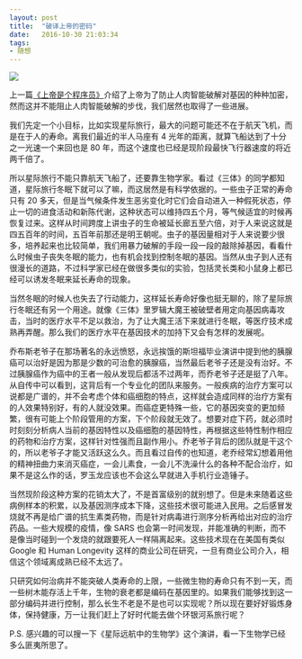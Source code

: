 ```yaml
---
layout:	post
title:	"破译上帝的密码"
date:	2016-10-30 21:03:34
tags:
- 随想
---
```


![](http://7xl5hp.com1.z0.glb.clouddn.com/dna-decode.jpg)

上一篇[《上帝是个程序员》](http://oilbeater.com/%E5%8D%9A%E5%AE%A2/2016/10/23/god-is-a-coder.html)介绍了上帝为了防止人肉智能破解对基因的种种加密，然而这并不能阻止人肉智能破解的步伐，我们居然也取得了一些进展。

我们先定一个小目标，比如实现星际旅行，最大的问题可能还不在于航天飞机，而是在于人的寿命。离我们最近的半人马座有 4 光年的距离，就算飞船达到了十分之一光速一个来回也是 80 年，而这个速度也已经是现阶段最快飞行器速度的将近两千倍了。

所以星际旅行不能只靠航天飞船了，还要靠生物学家。看过《三体》的同学都知道，星际旅行冬眠下就可以了嘛，而这居然是有科学依据的。一些虫子正常的寿命只有 20 多天，但是当气候条件发生恶劣变化时它们会自动进入一种假死状态，停止一切的进食活动和新陈代谢，这种状态可以维持四五个月，等气候适宜的时候再恢复过来。这样从时间跨度上讲虫子的生命被延长廊五至六倍，对于人来说这就是四五百年的时间，五百年前那还是明王朝呢。虫子的基因量相对于人来说要少很多，培养起来也比较简单，我们用暴力破解的手段一段一段的敲除掉基因，看看什么时候虫子丧失冬眠的能力，也有机会找到控制冬眠的基因。当然从虫子到人还有很漫长的道路，不过科学家已经在做很多类似的实验，包括灵长类和小鼠身上都已经可以诱发冬眠来延长寿命的现象。

当然冬眠的时候人也失去了行动能力，这样延长寿命好像也挺无聊的，除了星际旅行冬眠还有另一个用途。就像《三体》里罗辑大魔王被破壁者用定向基因病毒攻击，当时的医疗水平不足以救治，为了让大魔王活下来就进行冬眠，等医疗技术成熟再弄醒。那么我们的医疗水平在基因技术的加持下又会有怎样的发展呢。

乔布斯老爷子在那场著名的永远愤怒，永远挨饿的斯坦福毕业演讲中提到他的胰腺癌可以治好是因为那是少数的可治愈的胰腺癌，当然最后老爷子还是没有治好。不过胰腺癌作为癌中的王者一般从发现后都活不过两年，而乔老爷子还是挺了八年。从自传中可以看到，这背后有一个专业化的团队来服务。一般疾病的治疗方案可以说都是广谱的，并不会考虑个体和癌细胞的特点，这样就会造成同样的治疗方案有的人效果特别好，有的人就没效果。而癌症更特殊一些，它的基因突变的更加频繁，很有可能上个阶段管用的方案，下个阶段就无效了。想要对症下药，就必须时时刻刻分析病人当前的基因特性以及癌细胞的基因特性，再根据这些特性制作相应的药物和治疗方案，这样针对性强而且副作用小。乔老爷子背后的团队就是干这个的，所以老爷子才能又活跃这么久。而且看过自传的也知道，老乔经常幻想着用他的精神扭曲力来消灭癌症，一会儿素食，一会儿不洗澡什么的各种不配合治疗，如果不是这么作的话，罗玉龙应该也不会这么早就进入手机行业造锤子。

当然现阶段这种方案的花销太大了，不是首富级别的就别想了。但是未来随着这些病例样本的积累，以及基因测序成本下降，这些技术很可能进入民用。之后感冒发烧就不再是给广谱的抗生素类药物，而是针对病毒进行测序分析再给出对应的治疗药品。一些大规模的疫情，像 SARS 也会第一时间发现，并能准确的判断，而不是像当时碰到一个发烧的就跟要死人一样隔离起来。这些技术现在在美国有类似 Google 和 Human Longevity 这样的商业公司在研究，一旦有商业公司介入，相信这个领域离成熟已经不太远了。

只研究如何治病并不能突破人类寿命的上限，一些微生物的寿命只有不到一天，而一些树木能存活上千年，生物的衰老都是编码在基因里的。如果我们能够找到这一部分编码并进行控制，那么长生不老是不是也可以实现呢？所以现在要好好锻炼身体，保持健康，万一让我们赶上了好时代能去做个环银河系旅行呢？

P.S. 感兴趣的可以搜一下《星际远航中的生物学》这个演讲，看一下生物学已经多么匪夷所思了。
